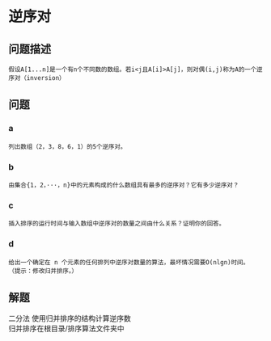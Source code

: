 逆序对
=====
## 问题描述
    假设A[1...n]是一个有n个不同数的数组。若i<j且A[i]>A[j]，则对偶(i,j)称为A的一个逆序对（inversion）
## 问题
### a
    列出数组（2，3，8，6，1）的5个逆序对。
### b
    由集合{1，2，···，n}中的元素构成的什么数组具有最多的逆序对？它有多少逆序对？
### c
    插入排序的运行时间与输入数组中逆序对的数量之间由什么关系？证明你的回答。
### d
    给出一个确定在 n 个元素的任何排列中逆序对数量的算法，最坏情况需要O(nlgn)时间。    
    （提示：修改归并排序。）
## 解题
二分法 使用归并排序的结构计算逆序数     
归并排序在根目录/排序算法文件夹中
